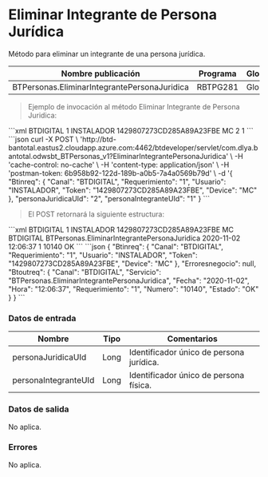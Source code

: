 # Eliminar Integrante de Persona Jurídica 

Método para eliminar un integrante de una persona jurídica. 

Nombre publicación | Programa | Global/País 
--------- | ----------- | ----------- 
BTPersonas.EliminarIntegrantePersonaJuridica | RBTPG281 | Global 

> Ejemplo de invocación al método Eliminar Integrante de Persona Juridica: 

<code-group> 
<code-block title="XML" active> 
```xml 
<soapenv:Envelope xmlns:soapenv="http://schemas.xmlsoap.org/soap/envelope/" xmlns:bts="http://uy.com.dlya.bantotal/BTSOA/"> 
   <soapenv:Header/> 
   <soapenv:Body> 
      <bts:BTPersonas.EliminarIntegrantePersonaJuridica> 
        <bts:Btinreq> 
            <bts:Canal>BTDIGITAL</bts:Canal> 
            <bts:Requerimiento>1</bts:Requerimiento> 
            <bts:Usuario>INSTALADOR</bts:Usuario> 
            <bts:Token>1429807273CD285A89A23FBE</bts:Token> 
            <bts:Device>MC</bts:Device> 
         </bts:Btinreq> 
         <bts:personaJuridicaUId>2</bts:personaJuridicaUId> 
         <bts:personaIntegranteUId>1</bts:personaIntegranteUId> 
      </bts:BTPersonas.EliminarIntegrantePersonaJuridica> 
   </soapenv:Body> 
</soapenv:Envelope> 
``` 
</code-block> 

<code-block title="JSON"> 
```json 
curl -X POST \ 
  'http://btd-bantotal.eastus2.cloudapp.azure.com:4462/btdeveloper/servlet/com.dlya.bantotal.odwsbt_BTPersonas_v1?EliminarIntegrantePersonaJuridica' \ 
  -H 'cache-control: no-cache' \ 
  -H 'content-type: application/json' \ 
  -H 'postman-token: 6b958b92-122d-189b-a0b5-7a4a0569b79d' \ 
  -d '{ 
	 "Btinreq": { 
		"Canal": "BTDIGITAL", 
		"Requerimiento": "1", 
		"Usuario": "INSTALADOR", 
		"Token": "1429807273CD285A89A23FBE", 
		"Device": "MC" 
	 }, 
	 "personaJuridicaUId": "2", 
	 "personaIntegranteUId": "1" 
  } 
``` 
</code-block> 
</code-group> 

> El POST retornará la siguiente estructura: 

<code-group> 
<code-block title="XML" active> 
```xml 
<SOAP-ENV:Envelope xmlns:SOAP-ENV="http://schemas.xmlsoap.org/soap/envelope/" xmlns:xsd="http://www.w3.org/2001/XMLSchema" xmlns:SOAP-ENC="http://schemas.xmlsoap.org/soap/encoding/" xmlns:xsi="http://www.w3.org/2001/XMLSchema-instance"> 
   <SOAP-ENV:Body> 
      <BTPersonas.EliminarIntegrantePersonaJuridicaResponse xmlns="http://uy.com.dlya.bantotal/BTSOA/"> 
         <Btinreq> 
            <Canal>BTDIGITAL</Canal> 
            <Requerimiento>1</Requerimiento> 
            <Usuario>INSTALADOR</Usuario> 
            <Token>1429807273CD285A89A23FBE</Token> 
            <Device>MC</Device> 
         </Btinreq> 
         <Erroresnegocio></Erroresnegocio> 
         <Btoutreq> 
            <Canal>BTDIGITAL</Canal> 
            <Servicio>BTPersonas.EliminarIntegrantePersonaJuridica</Servicio> 
            <Fecha>2020-11-02</Fecha> 
            <Hora>12:06:37</Hora> 
            <Requerimiento>1</Requerimiento> 
            <Numero>10140</Numero> 
            <Estado>OK</Estado> 
         </Btoutreq> 
      </BTPersonas.EliminarIntegrantePersonaJuridicaResponse> 
   </SOAP-ENV:Body> 
</SOAP-ENV:Envelope> 
``` 
</code-block> 

<code-block title="JSON"> 
```json 
{ 
	 "Btinreq": { 
		"Canal": "BTDIGITAL", 
		"Requerimiento": "1", 
		"Usuario": "INSTALADOR", 
		"Token": "1429807273CD285A89A23FBE", 
		"Device": "MC" 
	 }, 
	 "Erroresnegocio": null, 
	 "Btoutreq": { 
		"Canal": "BTDIGITAL", 
		"Servicio": "BTPersonas.EliminarIntegrantePersonaJuridica", 
		"Fecha": "2020-11-02", 
		"Hora": "12:06:37", 
		"Requerimiento": "1", 
		"Numero": "10140", 
		"Estado": "OK" 
	 } 
} 
``` 
</code-block> 
</code-group> 

### Datos de entrada 

Nombre | Tipo | Comentarios 
--------- | ----------- | ----------- 
personaJuridicaUId | Long | Identificador único de persona jurídica. 
personaIntegranteUId | Long | Identificador único de persona física. 

### Datos de salida 

No aplica. 

### Errores 

No aplica. 


 
